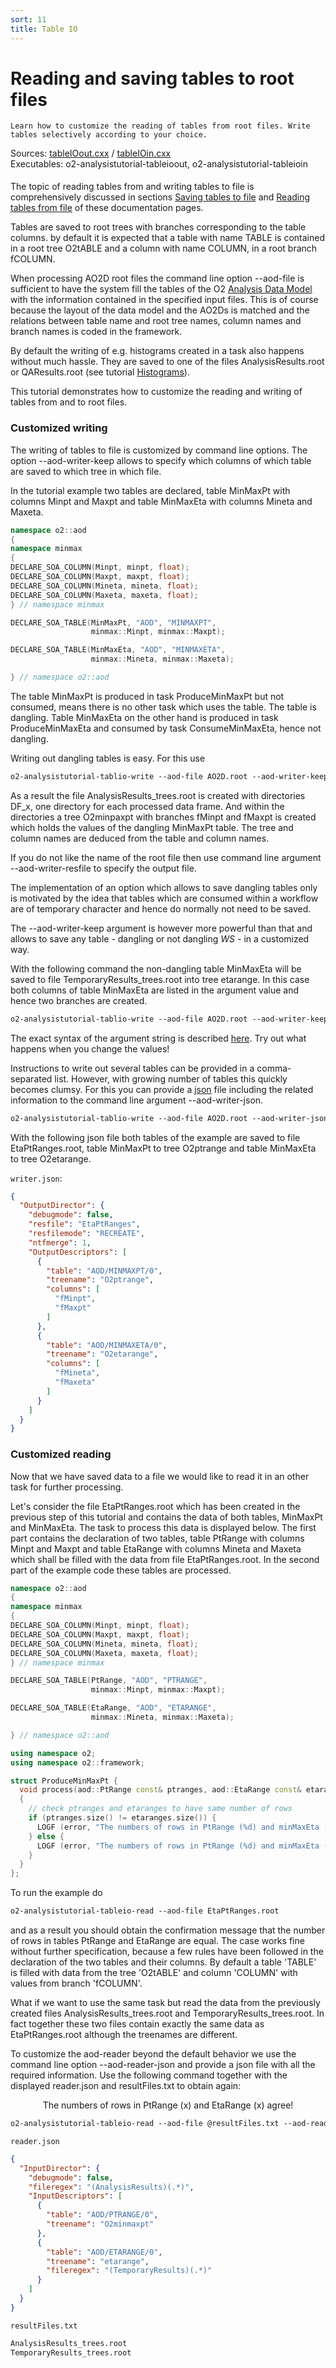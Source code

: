 ```yaml
---
sort: 11
title: Table IO
---
```


# Reading and saving tables to root files

```goal
Learn how to customize the reading of tables from root files. Write tables selectively according to your choice. 

```

<div style="margin-bottom:5mm">
  Sources: <a href="https://github.com/AliceO2Group/O2Physics/blob/master/Tutorials/src/tableIOout.cxx" target="_blank">tableIOout.cxx</a>
/ <a href="https://github.com/AliceO2Group/O2Physics/blob/master/Tutorials/src/tableIOin.cxx" target="_blank">tableIOin.cxx</a><br>
  Executables: o2-analysistutorial-tableioout, o2-analysistutorial-tableioin
</div>

The topic of reading tables from and writing tables to file is comprehensively
discussed in sections [Saving tables to
file](../framework/framework#saving-tables-to-file) and [Reading tables
from file](../framework/framework#reading-tables-from-files) of these
documentation pages.

Tables are saved to root trees with branches corresponding to the table columns. by default it is expected that a table with name TABLE is contained in a root tree O2tABLE and a column with name COLUMN, in a root branch fCOLUMN.

When processing AO2D root files the command line option --aod-file is sufficient to have the system fill the tables of the O2 [Analysis Data Model](../datamodel/ao2dTables#list-of-tables-defined-in-the-ao2d-data-files) with the information contained in the specified input files. This is of course because the layout of the data model and the AO2Ds is matched and the relations between table name and root tree names, column names and branch names is coded in the framework.

By default the writing of e.g. histograms created in a task also happens without much hassle. They are saved to one of the files AnalysisResults.root or QAResults.root (see tutorial [Histograms](histograms)).

This tutorial demonstrates how to customize the reading and writing of tables from and to root files.

<a name="writing"></a>

### Customized writing

The writing of tables to file is customized by command line options. The option --aod-writer-keep allows to specify which columns of which table are saved to which tree in which file.

In the tutorial example two tables are declared, table MinMaxPt with columns Minpt and Maxpt and table MinMaxEta with columns Mineta and Maxeta.

```cpp
namespace o2::aod
{
namespace minmax
{
DECLARE_SOA_COLUMN(Minpt, minpt, float);
DECLARE_SOA_COLUMN(Maxpt, maxpt, float);
DECLARE_SOA_COLUMN(Mineta, mineta, float);
DECLARE_SOA_COLUMN(Maxeta, maxeta, float);
} // namespace minmax

DECLARE_SOA_TABLE(MinMaxPt, "AOD", "MINMAXPT",
                  minmax::Minpt, minmax::Maxpt);

DECLARE_SOA_TABLE(MinMaxEta, "AOD", "MINMAXETA",
                  minmax::Mineta, minmax::Maxeta);

} // namespace o2::aod
```

The table MinMaxPt is produced in task ProduceMinMaxPt but not consumed, means there is no other task which uses the table. The table is dangling. Table MinMaxEta on the other hand is produced in task ProduceMinMaxEta and consumed by task ConsumeMinMaxEta, hence not dangling.

Writing out dangling tables is easy. For this use

```csh
o2-analysistutorial-tablio-write --aod-file AO2D.root --aod-writer-keep dangling
```

As a result the file AnalysisResults_trees.root is created with directories DF_x, one directory for each processed data frame. And within the directories a tree O2minpaxpt with branches fMinpt and fMaxpt is created which holds the values of the dangling MinMaxPt table. The tree and column names are deduced from the table and column names.

If you do not like the name of the root file then use command line argument --aod-writer-resfile to specify the output file.

The implementation of an option which allows to save dangling tables only is motivated by the idea that tables which are consumed within a workflow are of temporary character and hence do normally not need to be saved.

The --aod-writer-keep argument is however more powerful than that and allows to save any table - dangling or not dangling <i class="fa fa-copyright">WS</i> - in a customized way.

With the following command the non-dangling table MinMaxEta will be saved to file TemporaryResults_trees.root into tree etarange. In this case both columns of table MinMaxEta are listed in the argument value and hence two branches are created.

```csh
o2-analysistutorial-tablio-write --aod-file AO2D.root --aod-writer-keep AOD/MINMAXETA/0:etarange:fMineta/fMaxeta:TemporaryResults_trees
```

The exact syntax of the argument string is described
[here](../framework/framework#keep). Try out what happens when you change
the values!

Instructions to write out several tables can be provided in a comma-separated list. However, with growing number of tables this quickly becomes clumsy. For this you can provide a [json](https://www.json.org/json-en.html) file including the related information to the command line argument --aod-writer-json.

```csh
o2-analysistutorial-tablio-write --aod-file AO2D.root --aod-writer-json writer.json
```

With the following json file both tables of the example are saved to file EtaPtRanges.root, table MinMaxPt to tree O2ptrange and table MinMaxEta to tree O2etarange.

`writer.json`:

```json
{
  "OutputDirector": {
    "debugmode": false,
    "resfile": "EtaPtRanges",
    "resfilemode": "RECREATE",
    "ntfmerge": 1,
    "OutputDescriptors": [
      {
        "table": "AOD/MINMAXPT/0",
        "treename": "O2ptrange",
        "columns": [
          "fMinpt",
          "fMaxpt"
        ]
      },
      {
        "table": "AOD/MINMAXETA/0",
        "treename": "O2etarange",
        "columns": [
          "fMineta",
          "fMaxeta"
        ]
      }
    ]
  }
}
```

<a name="reading"></a>

### Customized reading

Now that we have saved data to a file we would like to read it in an other task for further processing.

Let's consider the file EtaPtRanges.root which has been created in the previous step of this tutorial and contains the data of both tables, MinMaxPt and MinMaxEta. The task to process this data is displayed below. The first part contains the declaration of two tables, table PtRange with columns Minpt and Maxpt and table EtaRange with columns Mineta and Maxeta which shall be filled with the data from file EtaPtRanges.root. In the second part of the example code these tables are processed.

```cpp
namespace o2::aod
{
namespace minmax
{
DECLARE_SOA_COLUMN(Minpt, minpt, float);
DECLARE_SOA_COLUMN(Maxpt, maxpt, float);
DECLARE_SOA_COLUMN(Mineta, mineta, float);
DECLARE_SOA_COLUMN(Maxeta, maxeta, float);
} // namespace minmax

DECLARE_SOA_TABLE(PtRange, "AOD", "PTRANGE",
                  minmax::Minpt, minmax::Maxpt);

DECLARE_SOA_TABLE(EtaRange, "AOD", "ETARANGE",
                  minmax::Mineta, minmax::Maxeta);

} // namespace o2::aod

using namespace o2;
using namespace o2::framework;

struct ProduceMinMaxPt {
  void process(aod::PtRange const& ptranges, aod::EtaRange const& etaranges)
  {
    // check ptranges and etaranges to have same number of rows
    if (ptranges.size() != etaranges.size()) {
      LOGF (error, "The numbers of rows in PtRange (%d) and minMaxEta (%d) do NOT agree!", ptranges.size(), etaranges.size());
    } else {
      LOGF (error, "The numbers of rows in PtRange (%d) and minMaxEta (%d) agree!", ptranges.size(), etaranges.size());
    }
  }
};
```

To run the example do

```csh
o2-analysistutorial-tableio-read --aod-file EtaPtRanges.root
```

and as a result you should obtain the confirmation message that the number of rows in tables PtRange and EtaRange are equal. The case works fine without further specification, because a few rules have been followed in the declaration of the two tables and their columns. By default a table 'TABLE' is filled with data from the tree 'O2tABLE' and column 'COLUMN' with values from branch 'fCOLUMN'.

What if we want to use the same task but read the data from the previously created files AnalysisResults_trees.root and TemporaryResults_trees.root. In fact together these two files contain exactly the same data as EtaPtRanges.root although the treenames are different.

To customize the aod-reader beyond the default behavior we use the command line option --aod-reader-json and provide a json file with all the required information. Use the following command together with the displayed reader.json and resultFiles.txt to obtain again:
<center>
  <p>
    The numbers of rows in PtRange (x) and EtaRange (x) agree!
  </p>
</center>

```csh
o2-analysistutorial-tableio-read --aod-file @resultFiles.txt --aod-reader-json reader.json
```

`reader.json`

```json
{
  "InputDirector": {
    "debugmode": false,
    "fileregex": "(AnalysisResults)(.*)",
    "InputDescriptors": [
      {
        "table": "AOD/PTRANGE/0",
        "treename": "O2minmaxpt"
      },
      {
        "table": "AOD/ETARANGE/0",
        "treename": "etarange",
        "fileregex": "(TemporaryResults)(.*)"
      }
    ]
  }
}
```

`resultFiles.txt`

```txt
AnalysisResults_trees.root
TemporaryResults_trees.root
```
